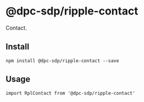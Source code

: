 # @dpc-sdp/ripple-contact

Contact.

## Install
`npm install @dpc-sdp/ripple-contact --save`

## Usage
```
import RplContact from '@dpc-sdp/ripple-contact'

```
